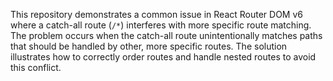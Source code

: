 This repository demonstrates a common issue in React Router DOM v6 where a catch-all route (`/*`) interferes with more specific route matching.  The problem occurs when the catch-all route unintentionally matches paths that should be handled by other, more specific routes.  The solution illustrates how to correctly order routes and handle nested routes to avoid this conflict.
